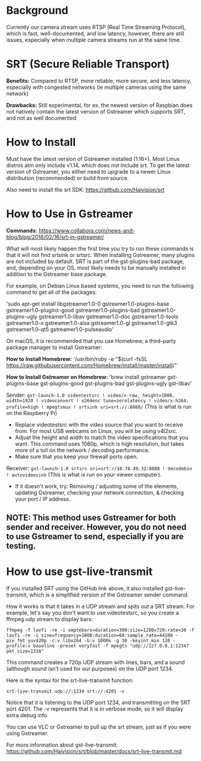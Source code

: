 # Background

Currently our camera stream uses RTSP (Real Time Streaming Protocol), which is fast, well-documented, and low latency, however, there are still issues, especially when multiple camera streams run at the same time. 

# SRT (Secure Reliable Transport)
**Benefits:** Compared to RTSP, more reliable, more secure, and less latency, especially with congested networks (ie multiple cameras using the same network)

**Drawbacks:** Still experimental, for ex. the newest version of Raspbian does not natively contain the latest version of Gstreamer which supports SRT, and not as well documented

# How to Install
Must have the latest version of Gstreamer installed (1.16+). Most Linux distros atm only include v1.14, which does not include srt. To get the latest version of Gstreamer, you either need to upgrade to a newer Linux distribution (recommended) or build from source.

Also need to install the srt SDK: https://github.com/Haivision/srt

# How to Use in Gstreamer
**Commands:** https://www.collabora.com/news-and-blog/blog/2018/02/16/srt-in-gstreamer/

What will most likely happen the first time you try to run these commands is that it will not find srtsink or srtsrc. When installing Gstreamer, many plugins are not included by default. SRT is part of the gst-plugins-bad package, and, depending on your OS, most likely needs to be manually installed in addition to the Gstreamer base package.

For example, on Debian Linux based systems, you need to run the following command to get all of the packages:

'sudo apt-get install libgstreamer1.0-0 gstreamer1.0-plugins-base gstreamer1.0-plugins-good gstreamer1.0-plugins-bad gstreamer1.0-plugins-ugly gstreamer1.0-libav gstreamer1.0-doc gstreamer1.0-tools gstreamer1.0-x gstreamer1.0-alsa gstreamer1.0-gl gstreamer1.0-gtk3 gstreamer1.0-qt5 gstreamer1.0-pulseaudio'

On macOS, it is recommended that you use Homebrew, a third-party package manager to install Gstreamer:

**How to Install Homebrew:** '/usr/bin/ruby -e "$(curl -fsSL https://raw.githubusercontent.com/Homebrew/install/master/install)"'

**How to Install Gstreamer on Homebrew:** 'brew install gstreamer gst-plugins-base gst-plugins-good gst-plugins-bad gst-plugins-ugly gst-libav' 

Sender: `gst-launch-1.0 videotestsrc ! video/x-raw, height=1080, width=1920 ! videoconvert ! x264enc tune=zerolatency ! video/x-h264, profile=high ! mpegtsmux ! srtsink uri=srt://:8888/` (This is what is run on the Raspberry Pi)

* Replace videotestsrc with the video source that you want to receive from. For most USB webcams on Linux, you will be using v4l2src.
* Adjust the height and width to match the video specifications that you want. This command uses 1080p, which is high resolution, but takes more of a toll on the network / decoding performance.
* Make sure that you keep your firewall ports open.

Receiver: `gst-launch-1.0 srtsrc uri=srt://10.78.49.32:8888 ! decodebin ! autovideosink` (This is what is run on your viewer computer).

* If it doesn't work, try: Removing / adjusting some of the elements, updating Gstreamer, checking your network connection, & checking your port / IP address.

## NOTE: This method uses Gstreamer for **both** sender and receiver. However, you do not need to use Gstreamer to send, especially if you are testing.

# How to use gst-live-transmit
If you installed SRT using the GitHub link above, it also installed gst-live-transmit, which is a simplified version of the Gstreamer sender command.

How it works is that it takes in a UDP stream and spits out a SRT stream. For example, let's say you don't want to use videotestsrc, so you create a ffmpeg udp stream to display bars:

`ffmpeg -f lavfi -re -i smptebars=duration=300:size=1280x720:rate=30 -f lavfi -re -i sine=frequency=1000:duration=60:sample_rate=44100 -pix_fmt yuv420p -c:v libx264 -b:v 1000k -g 30 -keyint_min 120 -profile:v baseline -preset veryfast -f mpegts "udp://127.0.0.1:1234?pkt_size=1316"`

This command creates a 720p UDP stream with lines, bars, and a sound (although sound isn't used for our purposes) on the UDP port 1234.

Here is the syntax for the srt-live-transmit function:

`srt-live-transmit udp://:1234 srt://:4201 -v`

Notice that it is listening to the UDP port 1234, and transmitting on the SRT port 4201. The -v represents that it is in verbose mode, so it will display extra debug info.

You can use VLC or Gstreamer to pull up the srt stream, just as if you were using Gstreamer.

For more information about gst-live-transmit: https://github.com/Haivision/srt/blob/master/docs/srt-live-transmit.md

